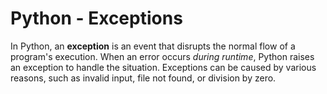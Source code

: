 # Python - Exceptions
In Python, an **exception** is an event that disrupts the normal flow of a program's execution. When an error occurs *during runtime*, Python raises an exception to handle the situation. Exceptions can be caused by various reasons, such as invalid input, file not found, or division by zero.
